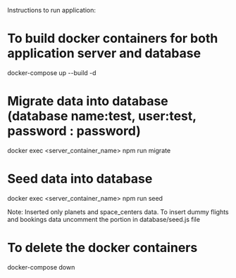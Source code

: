 Instructions to run application:

# To build docker containers for both application server and database
docker-compose up --build -d 



# Migrate data into database (database name:test, user:test, password : password)
docker exec <server_container_name> npm run migrate


# Seed data into database
docker exec <server_container_name> npm run seed


Note: Inserted only planets and space_centers data. 
To insert dummy flights and bookings data uncomment the portion in database/seed.js file


# To delete the docker containers 
docker-compose down
